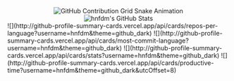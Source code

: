 <div align="center">
    <img src="https://raw.githubusercontent.com/hnfdm/hnfdm/output/github-contribution-grid-snake.svg" alt="GitHub Contribution Grid Snake Animation"/>
</div>
<div align="center">
    <img src="https://github-profile-summary-cards.vercel.app/api/cards/profile-details?username=hnfdm&theme=github_dark" alt="hnfdm's GitHub Stats"/>
</div>
![](http://github-profile-summary-cards.vercel.app/api/cards/repos-per-language?username=hnfdm&theme=github_dark)
![](http://github-profile-summary-cards.vercel.app/api/cards/most-commit-language?username=hnfdm&theme=github_dark)
![](http://github-profile-summary-cards.vercel.app/api/cards/stats?username=hnfdm&theme=github_dark)
![](http://github-profile-summary-cards.vercel.app/api/cards/productive-time?username=hnfdm&theme=github_dark&utcOffset=8)

<!--
**hnfdm/hnfdm** is a ✨ _special_ ✨ repository because its `README.md` (this file) appears on your GitHub profile.

Here are some ideas to get you started:

- 🔭 I’m currently working on ...
- 🌱 I’m currently learning ...
- 👯 I’m looking to collaborate on ...
- 🤔 I’m looking for help with ...
- 💬 Ask me about ...
- 📫 How to reach me: ...
- 😄 Pronouns: ...
- ⚡ Fun fact: ...
-->
